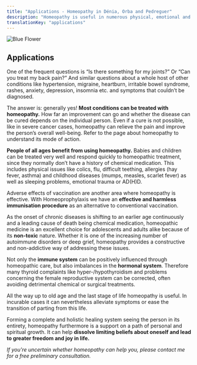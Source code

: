 ```yaml
---
title: "Applications - Homeopathy in Dénia, Orba and Pedreguer"
description: "Homeopathy is useful in numerous physical, emotional and stress-related situations"
translationKey: "applications"
---
```


![Blue Flower](/images/yellow_flower.jpg)

## Applications

One of the frequent questions is “Is there something for my joints?” Or “Can you treat my back pain?” And similar questions about a whole host of other conditions like hypertension, migraine, heartburn,  irritable bowel syndrome, rashes, anxiety, depression, insomnia etc. and symptoms that couldn’t be diagnosed.

The answer is: generally yes! **Most conditions can be treated with homeopathy.** How far an improvement can go and whether the disease can be cured depends on the individual person. Even if a cure is not possible, like in severe cancer cases, homeopathy can relieve the pain and improve the person’s overall well-being. Refer to the page about homeopathy to understand its mode of action.

**People of all ages benefit from using homeopathy.** Babies and children can be treated very well and respond quickly to homeopathic treatment, since they normally don’t have a history of chemical medication. This includes physical issues like colics, flu, difficult teething, allergies (hay fever, asthma) and childhood diseases (mumps, measles, scarlet fever) as well as sleeping problems, emotional trauma or AD(H)D.

Adverse effects of vaccination are another area where homeopathy is effective. With Homeoprophylaxis we have an **effective and harmless immunisation procedure** as an alternative to conventional vaccination.

As the onset of chronic diseases is shifting to an earlier age continuously and a leading cause of death being chemical medication, homeopathic medicine is an excellent choice for adolescents and adults alike because of its **non-toxic** nature. Whether it is one of the increasing number of autoimmune disorders or deep grief, homeopathy provides a constructive and non-addictive way of addressing these issues.

Not only the **immune system** can be positively influenced through homeopathic care, but also imbalances in the **hormonal system**. Therefore many thyroid complaints like hyper-/hypothyroidism and problems concerning the female reproductive system can be corrected, often avoiding detrimental chemical or surgical treatments.

All the way up to old age and the last stage of life homeopathy is useful. In incurable cases it can nevertheless alleviate symptoms or ease the transition of parting from this life.

Forming a complete and holistic healing system seeing the person in its entirety, homeopathy furthermore is a support on a path of personal and spiritual growth. It can help **dissolve limiting beliefs about oneself and lead to greater freedom and joy in life.**

_If you're uncertain whether homeopathy can help you, please contact me for a free preliminary consultation._
